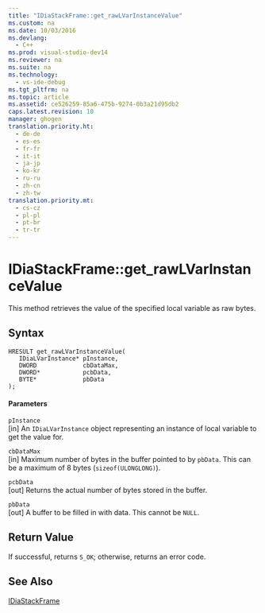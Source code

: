 ```yaml
---
title: "IDiaStackFrame::get_rawLVarInstanceValue"
ms.custom: na
ms.date: 10/03/2016
ms.devlang: 
  - C++
ms.prod: visual-studio-dev14
ms.reviewer: na
ms.suite: na
ms.technology: 
  - vs-ide-debug
ms.tgt_pltfrm: na
ms.topic: article
ms.assetid: ce526259-85a6-475b-9274-0b3a21d95db2
caps.latest.revision: 10
manager: ghogen
translation.priority.ht: 
  - de-de
  - es-es
  - fr-fr
  - it-it
  - ja-jp
  - ko-kr
  - ru-ru
  - zh-cn
  - zh-tw
translation.priority.mt: 
  - cs-cz
  - pl-pl
  - pt-br
  - tr-tr
---
```

# IDiaStackFrame::get_rawLVarInstanceValue
This method retrieves the value of the specified local variable as raw bytes.  
  
## Syntax  
  
```cpp#  
HRESULT get_rawLVarInstanceValue(  
   IDiaLVarInstance* pInstance,  
   DWORD             cbDataMax,  
   DWORD*            pcbData,  
   BYTE*             pbData  
);  
```  
  
#### Parameters  
 `pInstance`  
 [in] An `IDiaLVarInstance` object representing an instance of local variable to get the value for.  
  
 `cbDataMax`  
 [in] Maximum number of bytes in the buffer pointed to by `pbData`. This can be a maximum of 8 bytes (`sizeof(ULONGLONG)`).  
  
 `pcbData`  
 [out] Returns the actual number of bytes stored in the buffer.  
  
 `pbData`  
 [out] A buffer to be filled in with data. This cannot be `NULL`.  
  
## Return Value  
 If successful, returns `S_OK`; otherwise, returns an error code.  
  
## See Also  
 [IDiaStackFrame](../VS_debugger/IDiaStackFrame.md)